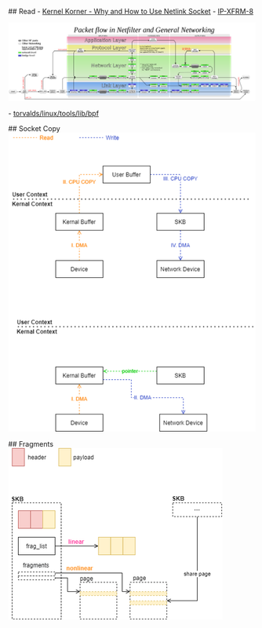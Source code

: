 \## Read
\- [Kernel Korner - Why and How to Use Netlink Socket](https://www.linuxjournal.com/article/7356)
\- [IP-XFRM-8](https://man7.org/linux/man-pages/man8/ip-xfrm.8.html)

![Netfilter-packet-flow.svg.png](assert/1620700710973-f6a4610e-7c95-41f7-8ce3-c9e3788b7ad1.png)

\- [torvalds/linux/tools/lib/bpf](https://github.com/torvalds/linux/tree/master/tools/lib/bpf)

\## Socket Copy
![zerocopy.png](assert/1619954750773-97760392-5f8c-4067-8d1c-971cf6106f75.png)

\## Fragments
![fragments.png](assert/1620013706090-6408b902-5027-4d52-bd2b-f2450e8f2bf0.png)